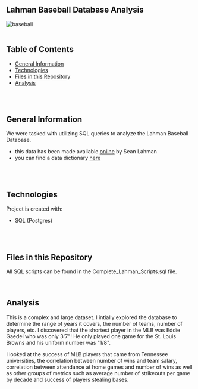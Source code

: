 ## Lahman Baseball Database Analysis

![baseball](../main/images/baseball2.jpeg)
<br>
<br>

## Table of Contents
* [General Information](#general-information)
* [Technologies](#technologies)
* [Files in this Repository](#files)
* [Analysis](#analysis)
<br>
<br>

## <a name="general-information"></a>General Information
We were tasked with utilizing SQL queries to analyze the Lahman Baseball Database. 
- this data has been made available [online](http://www.seanlahman.com/baseball-archive/statistics/) by Sean Lahman
- you can find a data dictionary [here](http://www.seanlahman.com/files/database/readme2016.txt)
<br>
<br>

## <a name="technologies"></a>Technologies
Project is created with:
* SQL (Postgres)
<br>
<br>

## <a name="files"></a>Files in this Repository
All SQL scripts can be found in the Complete_Lahman_Scripts.sql file.
<br>
<br>
<br>

## <a name="analysis"></a>Analysis
This is a complex and large dataset. I intially explored the database to determine the range of years it covers, the number of teams, number of players, etc.  I discovered that the shortest player in the MLB was Eddie Gaedel who was only 3'7"!  He only played one game for the St. Louis Browns and his uniform number was "1/8".  

I looked at the success of MLB players that came from Tennessee universities, the correlation between number of wins and team salary, correlation between attendance at home games and number of wins as well as other groups of metrics such as average number of strikeouts per game by decade and success of players stealing bases.


